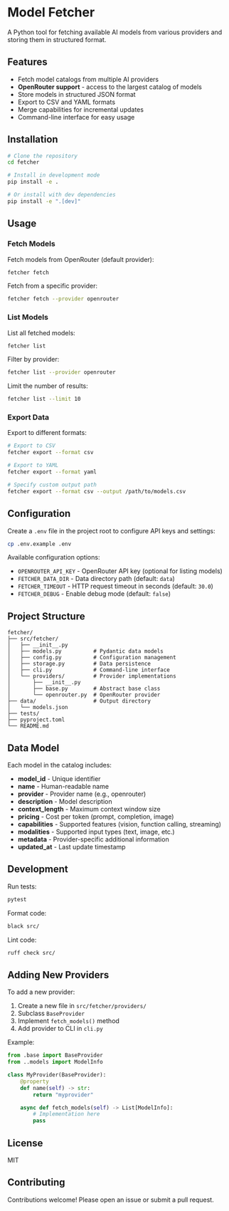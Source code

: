 # Model Fetcher

A Python tool for fetching available AI models from various providers and storing them in structured format.

## Features

- Fetch model catalogs from multiple AI providers
- **OpenRouter support** - access to the largest catalog of models
- Store models in structured JSON format
- Export to CSV and YAML formats
- Merge capabilities for incremental updates
- Command-line interface for easy usage

## Installation

```bash
# Clone the repository
cd fetcher

# Install in development mode
pip install -e .

# Or install with dev dependencies
pip install -e ".[dev]"
```

## Usage

### Fetch Models

Fetch models from OpenRouter (default provider):

```bash
fetcher fetch
```

Fetch from a specific provider:

```bash
fetcher fetch --provider openrouter
```

### List Models

List all fetched models:

```bash
fetcher list
```

Filter by provider:

```bash
fetcher list --provider openrouter
```

Limit the number of results:

```bash
fetcher list --limit 10
```

### Export Data

Export to different formats:

```bash
# Export to CSV
fetcher export --format csv

# Export to YAML
fetcher export --format yaml

# Specify custom output path
fetcher export --format csv --output /path/to/models.csv
```

## Configuration

Create a `.env` file in the project root to configure API keys and settings:

```bash
cp .env.example .env
```

Available configuration options:

- `OPENROUTER_API_KEY` - OpenRouter API key (optional for listing models)
- `FETCHER_DATA_DIR` - Data directory path (default: `data`)
- `FETCHER_TIMEOUT` - HTTP request timeout in seconds (default: `30.0`)
- `FETCHER_DEBUG` - Enable debug mode (default: `false`)

## Project Structure

```
fetcher/
├── src/fetcher/
│   ├── __init__.py
│   ├── models.py          # Pydantic data models
│   ├── config.py          # Configuration management
│   ├── storage.py         # Data persistence
│   ├── cli.py             # Command-line interface
│   └── providers/         # Provider implementations
│       ├── __init__.py
│       ├── base.py        # Abstract base class
│       └── openrouter.py  # OpenRouter provider
├── data/                  # Output directory
│   └── models.json
├── tests/
├── pyproject.toml
└── README.md
```

## Data Model

Each model in the catalog includes:

- **model_id** - Unique identifier
- **name** - Human-readable name
- **provider** - Provider name (e.g., openrouter)
- **description** - Model description
- **context_length** - Maximum context window size
- **pricing** - Cost per token (prompt, completion, image)
- **capabilities** - Supported features (vision, function calling, streaming)
- **modalities** - Supported input types (text, image, etc.)
- **metadata** - Provider-specific additional information
- **updated_at** - Last update timestamp

## Development

Run tests:

```bash
pytest
```

Format code:

```bash
black src/
```

Lint code:

```bash
ruff check src/
```

## Adding New Providers

To add a new provider:

1. Create a new file in `src/fetcher/providers/`
2. Subclass `BaseProvider`
3. Implement `fetch_models()` method
4. Add provider to CLI in `cli.py`

Example:

```python
from .base import BaseProvider
from ..models import ModelInfo

class MyProvider(BaseProvider):
    @property
    def name(self) -> str:
        return "myprovider"

    async def fetch_models(self) -> List[ModelInfo]:
        # Implementation here
        pass
```

## License

MIT

## Contributing

Contributions welcome! Please open an issue or submit a pull request.
